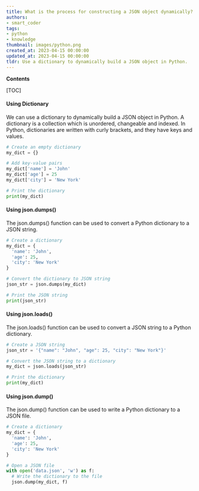 ```yaml
---
title: What is the process for constructing a JSON object dynamically?
authors:
- smart_coder
tags:
- python
- knowledge
thumbnail: images/python.png
created_at: 2023-04-15 00:00:00
updated_at: 2023-04-15 00:00:00
tldr: Use a dictionary to dynamically build a JSON object in Python.
---
```


**Contents**

[TOC]

#### Using Dictionary

We can use a dictionary to dynamically build a JSON object in Python. A dictionary is a collection which is unordered, changeable and indexed. In Python, dictionaries are written with curly brackets, and they have keys and values.

```python
# Create an empty dictionary
my_dict = {}

# Add key-value pairs
my_dict['name'] = 'John'
my_dict['age'] = 25
my_dict['city'] = 'New York'

# Print the dictionary
print(my_dict)
```

#### Using json.dumps()

The json.dumps() function can be used to convert a Python dictionary to a JSON string.

```python
# Create a dictionary
my_dict = {
  'name': 'John',
  'age': 25,
  'city': 'New York'
}

# Convert the dictionary to JSON string
json_str = json.dumps(my_dict)

# Print the JSON string
print(json_str)
```

#### Using json.loads()

The json.loads() function can be used to convert a JSON string to a Python dictionary.

```python
# Create a JSON string
json_str = '{"name": "John", "age": 25, "city": "New York"}'

# Convert the JSON string to a dictionary
my_dict = json.loads(json_str)

# Print the dictionary
print(my_dict)
```

#### Using json.dump()

The json.dump() function can be used to write a Python dictionary to a JSON file.

```python
# Create a dictionary
my_dict = {
  'name': 'John',
  'age': 25,
  'city': 'New York'
}

# Open a JSON file
with open('data.json', 'w') as f:
  # Write the dictionary to the file
  json.dump(my_dict, f)
```
